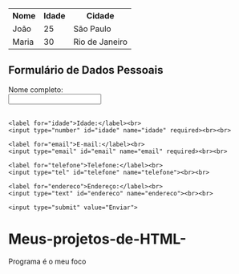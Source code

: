 <table>
  <tr>
    <th>Nome</th>
    <th>Idade</th>
    <th>Cidade</th>
  </tr>
  <tr>
    <td>João</td>
    <td>25</td>
    <td>São Paulo</td>
  </tr>
  <tr>
    <td>Maria</td>
    <td>30</td>
    <td>Rio de Janeiro</td>
  </tr>
</table><html>

<html>
<!DOCTYPE html>
<html>
<head>
  <title>Formulário de Dados Pessoais</title>
</head>
<body>
  <h2>Formulário de Dados Pessoais</h2>
  <form>
    <label for="nome">Nome completo:</label><br>
    <input type="text" id="nome" name="nome" required><br><br>

    <label for="idade">Idade:</label><br>
    <input type="number" id="idade" name="idade" required><br><br>

    <label for="email">E-mail:</label><br>
    <input type="email" id="email" name="email" required><br><br>

    <label for="telefone">Telefone:</label><br>
    <input type="tel" id="telefone" name="telefone"><br><br>

    <label for="endereco">Endereço:</label><br>
    <input type="text" id="endereco" name="endereco"><br><br>

    <input type="submit" value="Enviar">
  </form>
</body>
</html>

# Meus-projetos-de-HTML-
Programa é o meu foco 
